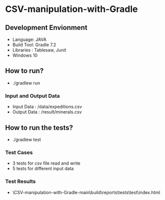 # CSV-manipulation-with-Gradle

## Development Envionment
- Language: JAVA
- Build Tool: Gradle 7.2
- Libraries : Tablesaw, Junit
- Windows 10

## How to run?
- ./gradlew run

### Input and Output Data 
- Input Data : /data/expeditions.csv
- Output Data : /result/minerals.csv

## How to run the tests?
- ./gradlew test

### Test Cases
- 3 tests for csv file read and write
- 5 tests for different input data

### Test Results
- \CSV-manipulation-with-Gradle-main\build\reports\tests\test\index.html
